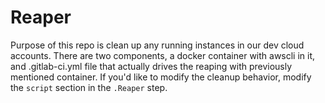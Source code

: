 # Reaper

Purpose of this repo is clean up any running instances in our dev cloud accounts. There are two components, a docker container with awscli in it, and .gitlab-ci.yml file that actually drives the reaping with previously mentioned container. If you'd like to modify the cleanup behavior, modify the `script` section in the `.Reaper` step.
